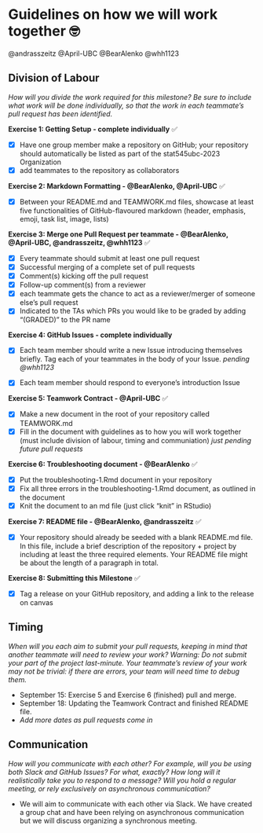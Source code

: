 # Guidelines on how we will work together  🤓

@andrasszeitz
@April-UBC
@BearAlenko
@whh1123

 ## Division of Labour
 _How will you divide the work required for this milestone? Be sure to include what work will be done individually, so that the work in each teammate’s pull request has been identified._
   
**Exercise 1: Getting Setup - complete individually** ✅
   - [x] Have one group member make a repository on GitHub; your repository should automatically be listed as part of the stat545ubc-2023 Organization
   - [x] add teammates to the repository as collaborators

**Exercise 2: Markdown Formatting - @BearAlenko, @April-UBC** ✅
   - [x] Between your README.md and TEAMWORK.md files, showcase at least five functionalities of GitHub-flavoured markdown (header, emphasis, emoji, task list, image, lists)

**Exercise 3: Merge one Pull Request per teammate - @BearAlenko, @April-UBC, @andrasszeitz, @whh1123** ✅
   - [x] Every teammate should submit at least one pull request 
   - [x] Successful merging of a complete set of pull requests
   - [x] Comment(s) kicking off the pull request
   - [x] Follow-up comment(s) from a reviewer
   - [x] each teammate gets the chance to act as a reviewer/merger of someone else’s pull request
   - [x] Indicated to the TAs which PRs you would like to be graded by adding “(GRADED)” to the PR name
    
**Exercise 4: GitHub Issues - complete individually**
   - [x] Each team member should write a new Issue introducing themselves briefly. Tag each of your teammates in the body of your Issue. _pending @whh1123_
 - [x] Each team member should respond to everyone’s introduction Issue
   

**Exercise 5: Teamwork Contract - @April-UBC** ✅
   - [x] Make a new document in the root of your repository called TEAMWORK.md
   - [x] Fill in the document with guidelines as to how you will work together (must include division of labour, timing and communiation) _just pending future pull requests_

**Exercise 6: Troubleshooting document - @BearAlenko** ✅
   - [x] Put the troubleshooting-1.Rmd document in your repository
   - [x] Fix all three errors in the troubleshooting-1.Rmd document, as outlined in the document
   - [x] Knit the document to an md file (just click “knit” in RStudio)

**Exercise 7: README file - @BearAlenko, @andrasszeitz** ✅
- [x] Your repository should already be seeded with a blank README.md file. In this file, include a brief description of the repository + project by including at least the three required elements. Your README file might be about the length of a paragraph in total.

**Exercise 8: Submitting this Milestone** ✅
- [x] Tag a release on your GitHub repository, and adding a link to the release on canvas

## Timing

_When will you each aim to submit your pull requests, keeping in mind that another teammate will need to review your work? Warning: Do not submit your part of the project last-minute. Your teammate’s review of your work may not be trivial: if there are errors, your team will need time to debug them._

  * September 15: Exercise 5 and Exercise 6 (finished) pull and merge.
  * September 18: Updating the Teamwork Contract and finished README file.
  * _Add more dates as pull requests come in_
    

    
## Communication

_How will you communicate with each other? For example, will you be using both Slack and GitHub Issues? For what, exactly? How long will it realistically take you to respond to a message? Will you hold a regular meeting, or rely exclusively on asynchronous communication?_

  * We will aim to communicate with each other via Slack. We have created a group chat and have been relying on asynchronous communication but we will discuss organizing a synchronous meeting.

 
